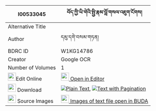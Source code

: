|I00533045|བོད་ཀྱི་ཡི་གེའི་སྤྱི་རྣམ་བློ་གསལ་འཇུག་ངོགས། 
| --- | --- 
|Alternative Title |
|Author| དམུ་དགེ་བསམ་གཏན།
|BDRC ID | W1KG14786
|Creator | Google OCR
|Number of Volumes| 1
|<img width="25" src="https://img.icons8.com/color/25/000000/edit-property.png">Edit Online| [<img width="25" src="https://avatars.githubusercontent.com/u/45091458?s=200&v=4"> Open in Editor](http://editor.openpecha.org/I00533045)
|<img width="25" src="https://img.icons8.com/fluent/48/000000/download-2.png"/>  Download | [![](https://img.icons8.com/color/20/000000/txt.png)Plain Text](https://github.com/Openpecha/I00533045/releases/download/v1/bo_kyi_yige_i_chi_nam_losal_ju_plain_I00533045.zip), [![](https://img.icons8.com/color/20/000000/txt.png)Text with Pagination](https://github.com/Openpecha/I00533045/releases/download/v1/bo_kyi_yige_i_chi_nam_losal_ju_pages_I00533045.zip)
|<img width="25" src="https://img.icons8.com/plasticine/100/000000/pictures-folder.png"/>  Source Images | [<img width="25" src="https://library.bdrc.io/icons/BUDA-small.svg"> Images of text file open in BUDA](https://library.bdrc.io/show/bdr:W1KG14786)